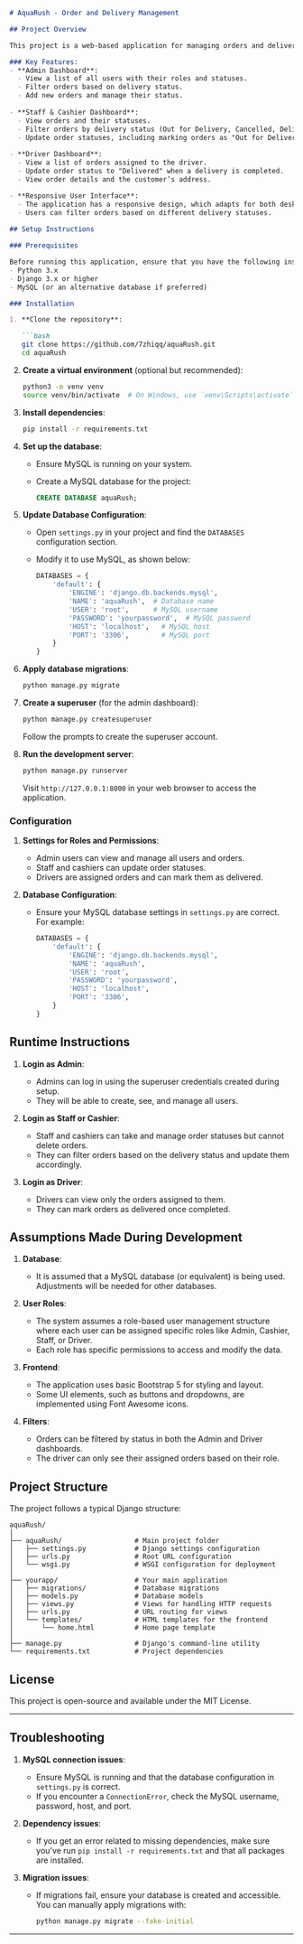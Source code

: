 
```markdown
# AquaRush - Order and Delivery Management

## Project Overview

This project is a web-based application for managing orders and deliveries. It is designed for different types of users, such as admins, cashiers, staff, and drivers. The admin can view all users and their orders, while cashiers and staff can manage orders and update their statuses. Drivers are assigned specific orders and can update the delivery status.

### Key Features:
- **Admin Dashboard**:
  - View a list of all users with their roles and statuses.
  - Filter orders based on delivery status.
  - Add new orders and manage their status.
  
- **Staff & Cashier Dashboard**:
  - View orders and their statuses.
  - Filter orders by delivery status (Out for Delivery, Cancelled, Delivered).
  - Update order statuses, including marking orders as "Out for Delivery" or "Cancelled".
  
- **Driver Dashboard**:
  - View a list of orders assigned to the driver.
  - Update order status to "Delivered" when a delivery is completed.
  - View order details and the customer’s address.

- **Responsive User Interface**:
  - The application has a responsive design, which adapts for both desktop and mobile views.
  - Users can filter orders based on different delivery statuses.
  
## Setup Instructions

### Prerequisites

Before running this application, ensure that you have the following installed on your local machine:
- Python 3.x
- Django 3.x or higher
- MySQL (or an alternative database if preferred)

### Installation

1. **Clone the repository**:

   ```bash
   git clone https://github.com/7zhiqq/aquaRush.git
   cd aquaRush
   ```

2. **Create a virtual environment** (optional but recommended):

   ```bash
   python3 -m venv venv
   source venv/bin/activate  # On Windows, use `venv\Scripts\activate`
   ```

3. **Install dependencies**:

   ```bash
   pip install -r requirements.txt
   ```

4. **Set up the database**:
   - Ensure MySQL is running on your system.
   - Create a MySQL database for the project:
   
     ```sql
     CREATE DATABASE aquaRush;
     ```

5. **Update Database Configuration**:
   - Open `settings.py` in your project and find the `DATABASES` configuration section.
   - Modify it to use MySQL, as shown below:
   
     ```python
     DATABASES = {
         'default': {
             'ENGINE': 'django.db.backends.mysql',
             'NAME': 'aquaRush',  # Database name
             'USER': 'root',      # MySQL username
             'PASSWORD': 'yourpassword',  # MySQL password
             'HOST': 'localhost',   # MySQL host
             'PORT': '3306',        # MySQL port
         }
     }
     ```

6. **Apply database migrations**:

   ```bash
   python manage.py migrate
   ```

7. **Create a superuser** (for the admin dashboard):

   ```bash
   python manage.py createsuperuser
   ```

   Follow the prompts to create the superuser account.

8. **Run the development server**:

   ```bash
   python manage.py runserver
   ```

   Visit `http://127.0.0.1:8000` in your web browser to access the application.

### Configuration

1. **Settings for Roles and Permissions**:  
   - Admin users can view and manage all users and orders.
   - Staff and cashiers can update order statuses.
   - Drivers are assigned orders and can mark them as delivered.

2. **Database Configuration**:  
   - Ensure your MySQL database settings in `settings.py` are correct. For example:
     ```python
     DATABASES = {
         'default': {
             'ENGINE': 'django.db.backends.mysql',
             'NAME': 'aquaRush',
             'USER': 'root',
             'PASSWORD': 'yourpassword',
             'HOST': 'localhost',
             'PORT': '3306',
         }
     }
     ```

## Runtime Instructions

1. **Login as Admin**:
   - Admins can log in using the superuser credentials created during setup.
   - They will be able to create, see, and manage all users.

2. **Login as Staff or Cashier**:
   - Staff and cashiers can take and manage order statuses but cannot delete orders.
   - They can filter orders based on the delivery status and update them accordingly.

3. **Login as Driver**:
   - Drivers can view only the orders assigned to them.
   - They can mark orders as delivered once completed.

## Assumptions Made During Development

1. **Database**:
   - It is assumed that a MySQL database (or equivalent) is being used. Adjustments will be needed for other databases.
   
2. **User Roles**:
   - The system assumes a role-based user management structure where each user can be assigned specific roles like Admin, Cashier, Staff, or Driver.
   - Each role has specific permissions to access and modify the data.

3. **Frontend**:
   - The application uses basic Bootstrap 5 for styling and layout.
   - Some UI elements, such as buttons and dropdowns, are implemented using Font Awesome icons.

4. **Filters**:
   - Orders can be filtered by status in both the Admin and Driver dashboards.
   - The driver can only see their assigned orders based on their role.

## Project Structure

The project follows a typical Django structure:

```
aquaRush/
│
├── aquaRush/                  # Main project folder
│   ├── settings.py            # Django settings configuration
│   ├── urls.py                # Root URL configuration
│   └── wsgi.py                # WSGI configuration for deployment
│
├── yourapp/                   # Your main application
│   ├── migrations/            # Database migrations
│   ├── models.py              # Database models
│   ├── views.py               # Views for handling HTTP requests
│   ├── urls.py                # URL routing for views
│   └── templates/             # HTML templates for the frontend
│       └── home.html          # Home page template
│
├── manage.py                  # Django's command-line utility
└── requirements.txt           # Project dependencies
```

## License

This project is open-source and available under the MIT License.

---

## Troubleshooting

1. **MySQL connection issues**:
   - Ensure MySQL is running and that the database configuration in `settings.py` is correct.
   - If you encounter a `ConnectionError`, check the MySQL username, password, host, and port.
   
2. **Dependency issues**:
   - If you get an error related to missing dependencies, make sure you’ve run `pip install -r requirements.txt` and that all packages are installed.

3. **Migration issues**:
   - If migrations fail, ensure your database is created and accessible. You can manually apply migrations with:
     ```bash
     python manage.py migrate --fake-initial
     ```

---
